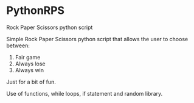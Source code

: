 # PythonRPS
Rock Paper Scissors python script

Simple Rock Paper Scissors python script that allows the user to choose between:

1) Fair game
2) Always lose
3) Always win

Just for a bit of fun.

Use of functions, while loops, if statement and random library.
